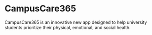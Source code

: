 # CampusCare365
 CampusCare365 is  an innovative new app designed to help university students prioritize their physical, emotional, and social health.
